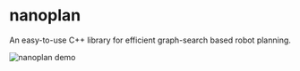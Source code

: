 # nanoplan
An easy-to-use C++ library for efficient graph-search based robot planning.

![nanoplan demo](images/demo.gif)
